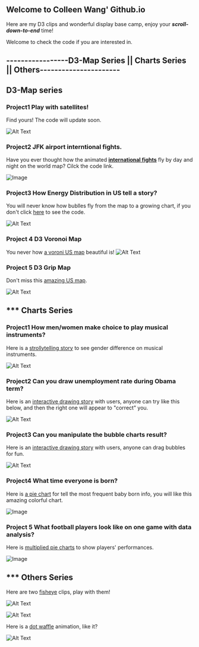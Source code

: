 ## Welcome to Colleen Wang' Github.io


Here are my D3 clips and wonderful display base camp, enjoy your ***scroll-down-to-end*** time!

Welcome to check the code if you are interested in. 

## -----------------**D3-Map Series || Charts Series ||  Others**----------------------

## D3-Map series

### Project1  Play with satellites!  

Find yours! The code will update soon.

![Alt Text](https://github.com/collleenwang/colleenwang.github.io/blob/master/Earth.gif)


### Project2  JFK airport interntional fights.

Have you ever thought how the animated [**international fights**](https://github.com/collleenwang/D3-Arrow-Line-Map) fly by day and night on the world map? Cilck the code link.

![Image](https://github.com/collleenwang/D3-Arrow-Line-Map/blob/master/1.png)

### Project3  How Energy Distribution in US tell a story? 

You will never know how bublles fly from the map to a growing chart, if you don't click [here](https://github.com/collleenwang/D3-Energy-Map) to see the code.

![Alt Text](https://github.com/collleenwang/colleenwang.github.io/blob/master/dots-fly.gif)

### Project 4 D3 Voronoi Map

You never how [a voroni US map](links) beautiful is! 
![Alt Text](https://github.com/collleenwang/colleenwang.github.io/blob/master/voronoimap.gif)

### Project 5 D3 Grip Map

Don't miss this [amazing US map]().

![Alt Text](https://github.com/collleenwang/colleenwang.github.io/blob/master/gridmap.gif)

## *** Charts Series

### Project1 How men/women make choice to play musical instruments?

Here is a [strollytelling story](https://github.com/collleenwang/D3-js-good/tree/master/Enter-View) to see gender difference on musical instruments. 

![Alt Text](https://github.com/collleenwang/colleenwang.github.io/blob/master/chart1.gif)

### Project2 Can you draw unemployment rate during Obama term?

Here is an [interactive drawing story](https://github.com/collleenwang/D3-Drag-Interactive) with users, anyone can try like this below, and then the right one will appear to "correct" you.  

![Alt Text](https://github.com/collleenwang/colleenwang.github.io/blob/master/draw.gif)

### Project3 Can you manipulate the bubble charts result?

Here is an [interactive drawing story](linkes-19) with users, anyone can drag bubbles for fun. 

![Alt Text](https://github.com/collleenwang/colleenwang.github.io/blob/master/drag1.gif)

### Project4 What time everyone is born? 

Here is [a pie chart](linkes-baby-charts) for tell the most frequent baby born info, you will like this amazing colorful chart. 

![Image](https://github.com/collleenwang/colleenwang.github.io/blob/master/baby-chart.png)

### Project 5 What football players look like on one game with data analysis? 

Here is [multiplied pie charts]() to show players' performances. 

![Image](https://github.com/collleenwang/colleenwang.github.io/blob/master/sports-chart.png)

## *** Others Series

Here are two [fisheye](https://github.com/collleenwang/D3-Fisheye) clips, play with them! 

![Alt Text](https://github.com/collleenwang/colleenwang.github.io/blob/master/fisheye1.gif)

![Alt Text](https://github.com/collleenwang/colleenwang.github.io/blob/master/fisheye2.gif)

Here is a [dot waffle](https://github.com/collleenwang/D3-Waffles) animation, like it? 

![Alt Text](https://github.com/collleenwang/colleenwang.github.io/blob/master/waffles.gif)



